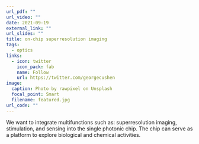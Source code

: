 ```yaml
---
url_pdf: ""
url_video: ""
date: 2021-09-19
external_link: ""
url_slides: ""
title: on-chip superresolution imaging
tags:
  - optics
links:
  - icon: twitter
    icon_pack: fab
    name: Follow
    url: https://twitter.com/georgecushen
image:
  caption: Photo by rawpixel on Unsplash
  focal_point: Smart
  filename: featured.jpg
url_code: ""
---
```


We want to integrate multifunctions such as: superresolution imaging, stimulation, and sensing into the single photonic chip. The chip can serve as a platform to explore biological and chemical activities.
